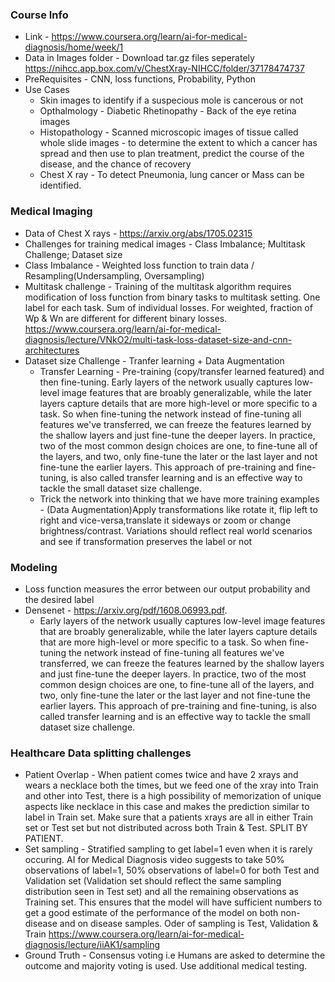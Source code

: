 ### Course Info
* Link - https://www.coursera.org/learn/ai-for-medical-diagnosis/home/week/1
* Data in Images folder - Download tar.gz files seperately https://nihcc.app.box.com/v/ChestXray-NIHCC/folder/37178474737
* PreRequisites - CNN, loss functions, Probability, Python
* Use Cases
  * Skin images to identify if a suspecious mole is cancerous or not
  * Opthalmology - Diabetic Rhetinopathy - Back of the eye retina images
  * Histopathology - Scanned microscopic images of tissue called whole slide images - to determine the extent to which a cancer has spread and then use to plan treatment, predict the course of the disease, and the chance of recovery
  * Chest X ray - To detect Pneumonia, lung cancer or Mass can be identified. 

### Medical Imaging
* Data of Chest X rays - https://arxiv.org/abs/1705.02315
* Challenges for training medical images - Class Imbalance; Multitask Challenge; Dataset size
* Class Imbalance - Weighted loss function to train data / Resampling(Undersampling, Oversampling)
* Multitask challenge - Training of the multitask algorithm requires modification of loss function from binary tasks to multitask setting. One label for each task. Sum of individual losses. For weighted, fraction of Wp & Wn are different for different binary losses. https://www.coursera.org/learn/ai-for-medical-diagnosis/lecture/VNkO2/multi-task-loss-dataset-size-and-cnn-architectures
* Dataset size Challenge - Tranfer learning + Data Augmentation
  * Transfer Learning - Pre-training (copy/transfer learned featured) and then fine-tuning.  Early layers of the network usually captures low-level image features that are broably generalizable, while the later layers capture details that are more high-level or more specific to a task. So when fine-tuning the network instead of fine-tuning all features we've transferred, we can freeze the features learned by the shallow layers and just fine-tune the deeper layers. In practice, two of the most common design choices are one, to fine-tune all of the layers, and two, only fine-tune the later or the last layer and not fine-tune the earlier layers. This approach of pre-training and fine-tuning, is also called transfer learning and is an effective way to tackle the small dataset size challenge.
  * Trick the network into thinking that we have more training examples - (Data Augmentation)Apply transformations like rotate it, flip left to right and vice-versa,translate it sideways or zoom or change brightness/contrast. Variations should reflect real world scenarios and see if transformation preserves the label or not
  
  
 
 ### Modeling
 * Loss function measures the error between our output probability and the desired label
 * Densenet - https://arxiv.org/pdf/1608.06993.pdf. 
   * Early layers of the network usually captures low-level image features that are broably generalizable, while the later layers capture details that are more high-level or more specific to a task. So when fine-tuning the network instead of fine-tuning all features we've transferred, we can freeze the features learned by the shallow layers and just fine-tune the deeper layers. In practice, two of the most common design choices are one, to fine-tune all of the layers, and two, only fine-tune the later or the last layer and not fine-tune the earlier layers. This approach of pre-training and fine-tuning, is also called transfer learning and is an effective way to tackle the small dataset size challenge.
   
 
### Healthcare Data splitting challenges
  * Patient Overlap - When patient comes twice and have 2 xrays and wears a necklace both the times, but we feed one of the xray into Train and other into Test, there is a high possibility of memorization of unique aspects like necklace in this case and makes the prediction similar to label in Train set. Make sure that a patients xrays are all in either Train set or Test set but not distributed across both Train & Test. SPLIT BY PATIENT.
  * Set sampling - Stratified sampling to get label=1 even when it is rarely occuring. AI for Medical Diagnosis video suggests to take 50% observations of label=1, 50% observations of label=0 for both Test and Validation set (Validation set should reflect the same sampling distribution seen in Test set) and all the remaining observations as Training set. This ensures that the model will have sufficient numbers to get a good estimate of the performance of the model on both non-disease and on disease samples. Oder of sampling is Test, Validation & Train https://www.coursera.org/learn/ai-for-medical-diagnosis/lecture/iiAK1/sampling
  * Ground Truth - Consensus voting i.e Humans are asked to determine the outcome and majority voting is used. Use additional medical testing.
 















